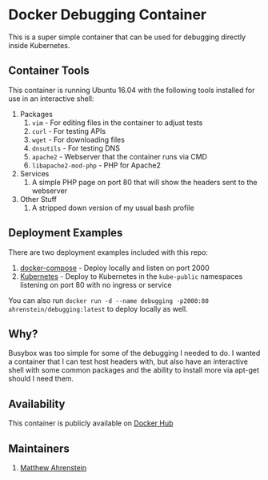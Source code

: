 Docker Debugging Container
========================
This is a super simple container that can be used for debugging directly inside Kubernetes.

Container Tools
---------------
This container is running Ubuntu 16.04 with the following tools installed for use in an interactive shell:

1. Packages
    1. `vim` - For editing files in the container to adjust tests
    2. `curl` - For testing APIs
    3. `wget` - For downloading files
    4. `dnsutils` - For testing DNS
    5. `apache2` - Webserver that the container runs via CMD
    6. `libapache2-mod-php` - PHP for Apache2
2. Services
    1. A simple PHP page on port 80 that will show the headers sent to the webserver
3. Other Stuff
    1. A stripped down version of my usual bash profile

Deployment Examples
-------------------
There are two deployment examples included with this repo:

1. [docker-compose](deployments/docker-compose.yml) - Deploy locally and listen on port 2000
2. [Kubernetes](deployments/kubernetes.yml) - Deploy to Kubernetes in the `kube-public` namespaces listening on port 80 with no ingress or service

You can also run `docker run -d --name debugging -p2000:80 ahrenstein/debugging:latest` to deploy locally as well.

Why?
----
Busybox was too simple for some of the debugging I needed to do. I wanted a container that I can test host headers with, but also have an interactive shell with some common packages and the ability to install more via apt-get should I need them.

Availability
------------
This container is publicly available on [Docker Hub](https://hub.docker.com/r/ahrenstein/debugging)

Maintainers
----------
1. [Matthew Ahrenstein](https://www.ahrenstein.com)
